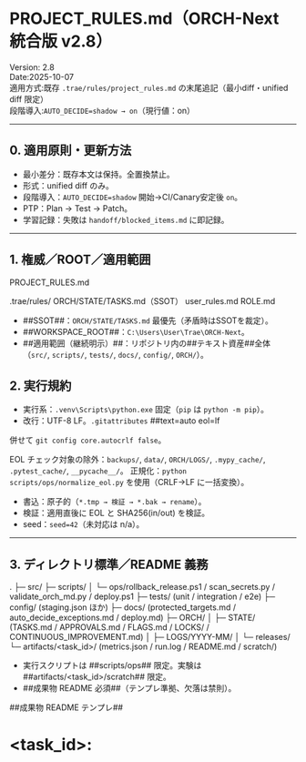 
# PROJECT_RULES.md（ORCH-Next 統合版 v2.8）

Version: 2.8  
Date:2025-10-07  
適用方式:既存 `.trae/rules/project_rules.md` の末尾追記（最小diff・unified diff 限定）  
段階導入:`AUTO_DECIDE=shadow → on`（現行値：on）

---

## 0. 適用原則・更新方法

- 最小差分：既存本文は保持。全置換禁止。
- 形式：unified diff のみ。
- 段階導入：`AUTO_DECIDE=shadow` 開始→CI/Canary安定後 `on`。
- PTP：Plan → Test → Patch。
- 学習記録：失敗は `handoff/blocked_items.md` に即記録。

---

## 1. 権威／ROOT／適用範囲
PROJECT_RULES.md

.trae/rules/
ORCH/STATE/TASKS.md（SSOT）
user_rules.md
ROLE.md

- ##SSOT##：`ORCH/STATE/TASKS.md` 最優先（矛盾時はSSOTを裁定）。
- ##WORKSPACE_ROOT##：`C:\Users\User\Trae\ORCH-Next`。
- ##適用範囲（継続明示）##：リポジトリ内の##テキスト資産##全体（`src/`, `scripts/`, `tests/`, `docs/`, `config/`, `ORCH/`）。

## 2. 実行規約

- 実行系：`.venv\Scripts\python.exe` 固定（`pip` は `python -m pip`）。
- 改行：UTF-8 LF。`.gitattributes`
##text=auto eol=lf

併せて `git config core.autocrlf false`。

EOL チェック対象の除外：`backups/`, `data/`, `ORCH/LOGS/`, `.mypy_cache/`, `.pytest_cache/`, `__pycache__/`。
正規化：`python scripts/ops/normalize_eol.py` を使用（CRLF→LF に一括変換）。

- 書込：原子的（`*.tmp → 検証 → *.bak → rename`）。
- 検証：適用直後に EOL と SHA256(in/out) を検証。
- seed：`seed=42`（未対応は n/a）。

---

## 3. ディレクトリ標準／README 義務


.
├─ src/
├─ scripts/
│  └─ ops/rollback_release.ps1 / scan_secrets.py / validate_orch_md.py / deploy.ps1
├─ tests/ (unit / integration / e2e)
├─ config/ (staging.json ほか)
├─ docs/ (protected_targets.md / auto_decide_exceptions.md / deploy.md)
├─ ORCH/
│  ├─ STATE/ (TASKS.md / APPROVALS.md / FLAGS.md / LOCKS/ / CONTINUOUS_IMPROVEMENT.md)
│  ├─ LOGS/YYYY-MM/
│  └─ releases/
└─ artifacts/<task_id>/ (metrics.json / run.log / README.md / scratch/)

- 実行スクリプトは ##scripts/ops## 限定。実験は ##artifacts/<task_id>/scratch## 限定。
- ##成果物 README 必須##（テンプレ準拠、欠落は禁則）。

##成果物 README テンプレ##

# <task_id>: <title>
- Owner: WORK
- Date: <UTC-ISO8601>
- Inputs: ...
- Outputs: ...
- Reproduce:
  1) .\.venv\Scripts\python.exe -m pytest -q
  2) .\.venv\Scripts\python.exe scripts/repro_<task_id>.py
- Metrics: <k>=<v>
- Dependencies: <pip packages/models>
- Notes: <limits>

---

## 4. 再現性保証（WORK1 / WORK2）

| 名称  | 定義                            | 判定 |
| ----- | ------------------------------- | ---  |
| WORK1 | 初回実行の `sha_out`             | 生成時|
| WORK2 |同一コミット・依存・環境再実行の `sha_out` | 検証時 |

→ 完全一致で再現性確定。

---

## 5. 禁則一覧（自動承認の「禁則=none」基準）

- 非原子的上書き／強制 push。
- 成果物 README（テンプレ）欠落。
- Secrets 混入（APIキー・認証情報）。
  - README/CI/test に実値のシークレット記載を禁止（例示は `REDACTED`/`CHANGEME`、CIは `jwt-ci`/`webhook-ci` など短いプレースホルダーを用いる）。
  - Bearer 文字列はテストで短いプレースホルダーのみ使用（実トークンのハードコード禁止）。
- CRLF 混入（LF 不一致）。
- 保護領域改変（例：`src/dispatcher.py`, `src/hive_mind.py`, `config/*.json`(prod), `migrations/`, `scripts/ops/`）。
- venv 外 pip、再現不能な手動操作、SSOT 破壊。

保護領域のSSOT：`docs/protected_targets.md`。AUDIT 月次レビューを実施し、結論を `ORCH/STATE/CONTINUOUS_IMPROVEMENT.md` にリンク。

---

## 6. 承認・監査ゲート
##ORCH/STATE/APPROVALS.md##

| appr_id | task_id | op | status | requested_by | approver | approver_role | ts_req | ts_dec | evidence |

- `status ∈ {pending, approved, rejected, expired}`、自己承認禁止、`ts_dec ≥ ts_req`。
- `evidence = ORCH/patches/YYYY-MM/<task_id>-<appr_id>.diff.md`。
- 対象：外部書込／ルール更新／設定変更／保護領域。
- `pending` は本番適用不可。

---

## 7. 自動決裁（AUTO-DECIDE）

### ORCH/STATE/FLAGS.md

AUTO_DECIDE=on
FREEZE=off

### 承認条件（全充足）

1. pytest=100%、coverage ≥ 80%
2. mypy strict／flake8=0／black & isort 整合
3. Diff Scope=minimal、禁則=none、EOL=LF
4. metrics.json／run.log／README.md 実在
5. WORK1/WORK2 の `sha_out` 一致
6. Secrets 検査 pass（`scan_secrets.py` または pre-commit）
7. Lock 正常（TTL≤600s、競合なし、FLAGS 連動）
8. Canary 成功（`pytest -q -k e2e`）

### 却下条件

- 保護領域／設定／DBスキーマ変更、差分>50行 or >3ファイル、coverage 未達、禁則検出、README 欠落。
 - 秘密情報スキャナでの検出（`scan_secrets.py`）が解消されていない。

### 記録・制御

- `APPROVALS.md`：`approver=AUDIT@auto, ts_dec=UTC` を自動追記。
- 日次ログ：`ORCH/LOGS/YYYY-MM/APPROVALS-YYYY-MM-DD.md`。
- CircuitBreaker：30日内 1 失敗で `AUTO_DECIDE=off`。
- Freeze：`FREEZE=on` 中は自動決裁停止。
- Shadow：判定のみ記録。
- 例外運用：本文閾値は不変。必要例外は `docs/auto_decide_exceptions.md` に限定。

---

## 8. Canary／Lock／Rollback

### Canary（設定可搬・環境変数上書き可）

- 設定：`config/staging.json`

  ```json
  { "healthcheck_url": "https://staging.local/api/health",
    "retry_sec": 5, "max_wait_sec": 30, "success_required": 5 }
  ```

- 実行：`pytest -q -k e2e`
- 成否：HTTP 200 を success_required 回（既定 5）。間隔 5 秒、最大 30 秒。
- 3 連失敗で CircuitBreaker。
- 環境変数上書き：`HEALTHCHECK_URL` / `RETRY_SEC` / `MAX_WAIT_SEC` / `SUCCESS_REQUIRED`。
- 運用参照先（実装は別タスク）：`scripts/ops/deploy.ps1`／`docs/deploy.md`。

### Lock（JSON 仕様）

`ORCH/STATE/LOCKS/<task_id>.lock`

```json
{
  "owner": "AUDIT@auto",
  "task_id": "<id>",
  "ts_acquired": "<ISO8601Z>",
  "ttl_sec": 600,
  "status": "active"   // {active, pending, expired, released}
}
```

- 状態：`active/pending/expired/released`。TTL超過は expired （自動失効、記録）。正常終了は released。
- `FREEZE=on`：自動決裁を保留。競合検出時は自動決裁停止。

### Rollback（idempotent）

- 手順：sha256 照合 → 復旧 → 後検証（hash 一致）。
- スクリプト：`scripts/ops/rollback_release.ps1 -CheckOnly`（Dry-run）。多重実行安全。
- 参照：`ORCH/releases/<ver>/sha256sum.txt`。

---

## 9. 自動検証（CI ゲート）／設定集約

- CI（`.github/workflows/ci.yml`）順：lint → format → type → test → coverage → secret → EOL(LF) check。
  → EOL/LF 失敗は必ず Fail（強制）。`eol-check.yml` にて `scripts/ops/check_eol.py` を実行。
  → 秘密情報検査は `scripts/ops/scan_secrets.py` を使用。除外：`__pycache__/`, `backups/`, `data/logs/`。許容プレースホルダー：`REDACTED`, `CHANGEME`, `jwt-ci`, `webhook-ci`。

- 設定集約：`pyproject.toml`

  ```toml
  [tool.black]  line-length = 100
  [tool.isort]  profile = "black"
  [tool.flake8] max-line-length = 100
  [tool.mypy]   strict = true
  ```

- SSOT整合：`scripts/ops/validate_orch_md.py` が `TASKS/APPROVALS/FLAGS/LOCKS` を照合。

---

## 10. 初期セットアップ（必須）

1. 生成：`ORCH/STATE/LOCKS/`, `ORCH/releases/`, `ORCH/LOGS/YYYY-MM/`。
2. `ORCH/STATE/FLAGS.md`：

AUTO_DECIDE=on
FREEZE=off

3. `.gitattributes` 追加（LF 強制）。
4. `scripts/ops/` 配置：`validate_orch_md.py`, `scan_secrets.py`, `rollback_release.ps1`, `deploy.ps1`。
   - 追加ユーティリティ：`normalize_eol.py`（CRLF→LF 正規化）

   - 使用例（README）：
     - validate：`python scripts/ops/validate_orch_md.py --strict`
     - scan_secrets：`python scripts/ops/scan_secrets.py --fail-on-detect`
     - rollback：`pwsh scripts/ops/rollback_release.ps1 -CheckOnly`
     - deploy：`pwsh scripts/ops/deploy.ps1 -Env staging`
5. `pyproject.toml` で mypy/flake8/black/isort を統合。
6. CI 強化：lint/type/test/coverage/secret/EOL fail 必須。
7. `config/staging.json` と pytest-e2e 構築（環境変数上書き可）。
8. docs作成：

   - `docs/protected_targets.md`（SSOT、AUDIT 月次レビュー。結論は `ORCH/STATE/CONTINUOUS_IMPROVEMENT.md` にリンク）
   - `docs/auto_decide_exceptions.md`（本文閾値は不変。軽微パッチのみ一時緩和の手順）
   - `docs/deploy.md`（Canary 上書き手順・Rollback 併記）

### 10.1 deploy.ps1 配置差異への対処（再確認）

- 推奨：リポジトリ直下の `deploy.ps1` を `scripts/ops/deploy.ps1` へ移設（Git 履歴保持）。
- 暫定（最小diff運用）：移設できない場合、`docs/deploy.md` に参照先の差異を明記し、次リリースで移設を必須化。

---

## 11. 役割

| Role  | 職務 | 責任                     |
| ----- | -- | ---------------------- |
| CMD   | 指揮 | 方針決定／最終承認              |
| WORK  | 実装 | 成果物生成／検証               |
| AUDIT | 監査 | 承認ゲート／ログ保守／docs 月次レビュー |

---

## 12. 失敗分析

全失敗は `handoff/blocked_items.md` に即記録。再発時は規約へ昇格。

---

## 13. 更新履歴

- v2.8 (2025-10-07)：v2.7 監査の差分要点を反映（適用範囲の継続明示、deploy 配置差異対処の再確認、docs SSOT 月次レビュー連携、CI EOL/LF 強制Fail 維持）。
- v2.7：適用範囲継続、deploy 配置差異対処、docs 連携、CI 強制Fail 維持。
- v2.6〜v2.0：Canary 変数上書き、Lock TTL/競合、Rollback idempotent、例外運用別紙化、最小diff 統合。
## AUTO_DECIDE 運用ポリシー（恒久化）

### モード
- on: 自動判断を標準有効。以下のガードレールを必須適用。
- shadow: 観測のみ（意思決定は記録、強制適用しない）。検証・監査時に使用。
- off: 監査・障害対応のため一時停止。

### ガードレール
1. 重複タスクの再追加禁止（待機系・同一内容は一意キーで拒否）
2. ループ検知とフォールバック（同一アクションの連続検知→shadow遷移）
3. ツール呼び出しのバッチ化（1会話での過剰分散を防止、関連操作はバンドル）
4. 進行中タスクは常時1件（todo管理のin_progressは同時1件）
5. 重要ファイル保護（docs/protected_targets.mdの対象は自動変更しない）

### 昇格条件
- 統合・E2E・負荷テストの成功率95%以上
- Canary監視で重大エラーなし（例：/api/tasks, /status, /events の継続成功）
- ログ監査でループ・重複なし（ORCH/LOGS, ORCH/STATE を参照）

### 監査・運用
- 監査期間のshadow運用後、onに昇格。
- 昇格後もCanary監視を継続し、異常時はshadowへ自動フォールバック。

---

## 11. 品質評価基準・参照自動化・恒久化（新設）

- 権威文書（SSOT for Quality）：`docs/quality_criteria.md`
- 目的：品質評価のしきい値・段階的合格（70/85/95）を CI/Canary/AUTO_DECIDE に連携し、参照を自動化・恒久化する。

### 11.1 参照の自動化
- CI にて `python scripts/ops/validate_quality_doc.py --strict` を実行し、以下を検証する。
  1) 必須セクションの存在（「段階的合格判定」「推奨しきい値」「HTTP API」「SSE」「自動判定」）
  2) ドキュメントが最新（更新日付をコミットと整合）であること（将来拡張）
  3) 強制しきい値（成功率95%、P95≤1500ms、SSE再接続≤5s、ドロップ率≤5%）の定義が保持されていること
- 検証結果を `data/results/quality_doc_validation.json` に保存。Fail は CI を即時失敗。

### 11.2 Canary/Config の恒久化
- 監視間隔の最適値はスイープテスト（3/5/10/15秒×10分）により決定し、`config/monitoring.json` に反映。
- 重点監視 API（例：`/api/prediction`, `/api/metrics`, `/api/trends`, `/events`, `/jobs/{id}/events`）は `config/monitoring.json` の `canary_endpoints` に SSOT 管理。
- Canary 成果（安定通過）が 24h 継続した場合、`AUTO_DECIDE` の対象に昇格（ルール7）。

### 11.3 ゲート連携
- 70点到達：Staging 合格（継続検証）。
- 85点到達：Pre-Prod 合格（Canary 継続）。
- 95点到達：AUTO_DECIDE による自動承認対象。
- しきい値違反（強制項目）検知時は CI Fail とし、`ORCH/STATE/CONTINUOUS_IMPROVEMENT.md` に改善計画を追記。

### 11.4 変更管理
- 品質基準の改定は最小差分で実施し、`ORCH/STATE/APPROVALS.md` に記録（evidence: `ORCH/patches/YYYY-MM/<task>-quality-update.diff.md`）。
- 例外運用は `docs/auto_decide_exceptions.md` に限定し、強制しきい値の緩和は禁止。

---

## 14. パス記述ポリシー（監査・証跡は絶対パス必須／Windows区切り）

- 対象: 監査記録・承認証跡（`ORCH/STATE/APPROVALS.md:evidence`）・ツール呼び出しログ・監査対象の成果物参照（`artifacts/**` など）。
- 要件: Windows の絶対パスを必須とする（ドライブレターまたは UNC）。区切りは `\`（バックスラッシュ）。
  - 例: `C:\Users\User\Trae\ORCH-Next\ORCH\patches\2025-10\006-A007.diff.md`
  - 例: `\\server\share\ORCH-Next\artifacts\phase4_dashboard\run.log`
- 禁止: 相対パス、`..` の使用、`/`（フォワードスラッシュ）による区切り。
- ドキュメントにおける補助的記載: 可搬性のため説明文中にリポジトリ相対パスを併記しても良いが、監査評価は絶対パスのみを基準とする。
- 検証: `python scripts/ops/validate_orch_md.py --strict` は `APPROVALS.md:evidence` が Windows 絶対パスかつ `\` 区切りであることを検証する。

更新履歴（追加）
- 2025-10-07: 監査・証跡の絶対パス必須（Windows 区切り）を明記。検証手順（`--strict`）を導入。